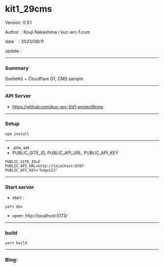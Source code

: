 ﻿# kit1_29cms

 Version: 0.9.1

 Author  : Kouji Nakashima / kuc-arc-f.com

 date    : 2023/08/11

 update  :
 
***
### Summary

SvelteKit + Cloudflare D1, CMS sample

***
### API Server

* https://github.com/kuc-arc-f/d1-project9cms

***
### Setup

```
npm install
```
***
* .env, set
* PUBLIC_SITE_ID, PUBLIC_API_URL, PUBLIC_API_KEY

```
PUBLIC_SITE_ID=5
PUBLIC_API_URL=http://localhost:8787
PUBLIC_API_KEY="hoge123"
```

***
### Start server
* start :

```
yarn dev
```

* open: http://localhost:5173/

***
### build

```
yarn build
```

***
### Blog:


